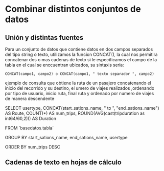 # Combinar distintos conjuntos de datos

## Unión y distintas fuentes

Para un conjunto de datos que contiene datos en dos campos separados del tipo string o texto, utilizamos la funcion
CONCAT(), la cual nos permitira concatenar dos o mas cadenas de texto si le especificamos el campo de la tabla en el
cual se enccuentran ubicados, su sintaxis seria:

    CONCAT(campo1, campo2) o CONCAT(campo1, " texto separador ", campo2)

ejemplo de consulta que obtiene la ruta de un pasajero concatenando el inicio del recorrido y su destino, el umero de viajes
realizados ,ordenando por tipo de usuario, inicio ruta, final ruta y ordenado por numero de viajes de manera descendente

SELECT
    usertype,
    CONCAT(start_sations_name, " to ", "end_sations_name") AS Route,
    COUNT(*) AS num_trips,
    ROUND(AVG(cast(tripduration as int64/60,2))) AS Duration

FROM
    ´basedatos.tabla´

GROUP BY
    start_sations_name, end_sations_name, usertype

ORDER BY
    num_trips DESC

## Cadenas de texto en hojas de cálculo
